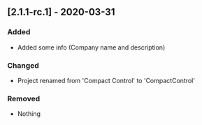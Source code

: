 ## [2.1.1-rc.1] - 2020-03-31
### Added
- Added some info (Company name and description)

### Changed
- Project renamed from 'Compact Control' to 'CompactControl'

### Removed
- Nothing